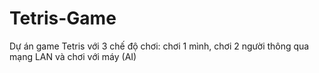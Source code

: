 # Tetris-Game
Dự án game Tetris với 3 chế độ chơi: chơi 1 mình, chơi 2 người thông qua mạng LAN và chơi với máy (AI)
